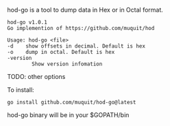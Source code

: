 hod-go is a tool to dump data in Hex or in Octal format. 


    hod-go v1.0.1
    Go implemention of https://github.com/muquit/hod

    Usage: hod-go <file>
    -d    show offsets in decimal. Default is hex
    -o    dump in octal. Default is hex
    -version
            Show version infomation
   
TODO: other options

To install:

   `go install github.com/muquit/hod-go@latest`
   
hod-go binary will be in your $GOPATH/bin
